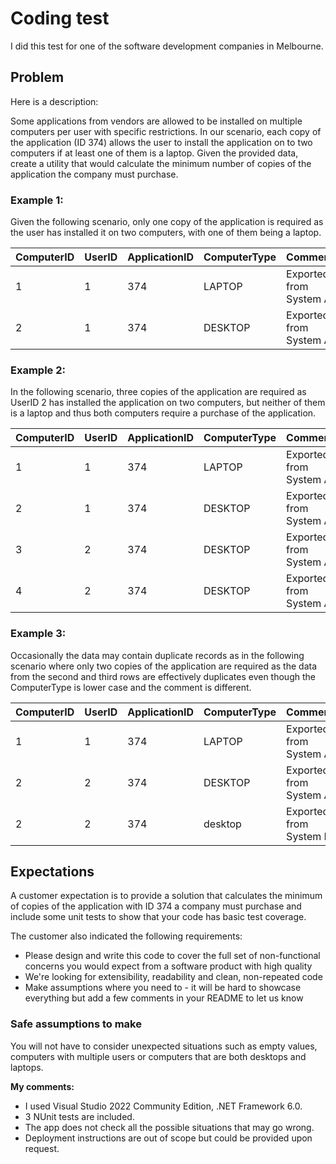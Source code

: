 # Coding test
I did this test for one of the software development companies in Melbourne.  

## Problem

Here is a description:

Some applications from vendors are allowed to be installed on multiple computers per user with specific restrictions. In our scenario, each copy of the application (ID 374) allows the user to install the application on to two computers if at least one of them is a laptop. Given the provided data, create a utility that would calculate the minimum number of copies of the application the company must purchase. 

### Example 1:

Given the following scenario,  only one copy of the application is required as the user has installed it on two computers, with one of them being a laptop. 
  
ComputerID  |   UserID  |    ApplicationID  |   ComputerType    |   Comment 
------------|-----------|-------------------|-------------------|----------
1           |   1       |   374             |   LAPTOP          |   Exported from System A 
2           |   1       |   374             |   DESKTOP         |   Exported from System A 


### Example 2:

In the following scenario, three copies of the application are required as UserID 2 has installed the application on two computers, but neither of them is a laptop and thus both computers require a purchase of the application. 

ComputerID  |   UserID  |    ApplicationID  |   ComputerType    |   Comment 
------------|-----------|-------------------|-------------------|----------
1           |   1       |   374             |   LAPTOP          |   Exported from System A 
2           |   1       |   374             |   DESKTOP         |   Exported from System A 
3           |   2       |   374             |   DESKTOP         |   Exported from System A 
4           |   2       |   374             |   DESKTOP         |   Exported from System A 

### Example 3:

Occasionally the data may contain duplicate records as in the following scenario where only two copies of the application are required as the data from the second and third rows are effectively duplicates even though the ComputerType is lower case and the comment is different.    

ComputerID  |   UserID  |    ApplicationID  |   ComputerType    |   Comment 
------------|-----------|-------------------|-------------------|----------
1           |   1       |   374             |   LAPTOP          |   Exported from System A 
2           |   2       |   374             |   DESKTOP         |   Exported from System A 
2           |   2       |   374             |   desktop         |   Exported from System B

## Expectations
A customer expectation is to provide a solution that calculates the minimum of copies of the application with ID 374 a company must purchase and include some unit tests to show that your code has basic test coverage. 

The customer also indicated the following requirements:
- Please design and write this code to cover the full set of non-functional concerns you would expect from a software product with high quality 
- We're looking for extensibility, readability and clean, non-repeated code
- Make assumptions where you need to - it will be hard to showcase everything but add a few comments in your README to let us know

### Safe assumptions to make
You will not have to consider unexpected situations such as empty values, computers with multiple users or computers that are both desktops and laptops.

**My comments:**
- I used Visual Studio 2022 Community Edition, .NET Framework 6.0. 
- 3 NUnit tests are included. 
- The app does not check all the possible situations that may go wrong.
- Deployment instructions are out of scope but could be provided upon request.
